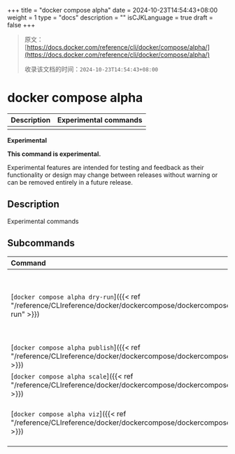 +++
title = "docker compose alpha"
date = 2024-10-23T14:54:43+08:00
weight = 1
type = "docs"
description = ""
isCJKLanguage = true
draft = false
+++

> 原文：[https://docs.docker.com/reference/cli/docker/compose/alpha/](https://docs.docker.com/reference/cli/docker/compose/alpha/)
>
> 收录该文档的时间：`2024-10-23T14:54:43+08:00`

# docker compose alpha

| Description | Experimental commands |
| :---------- | --------------------- |
|             |                       |

**Experimental**

**This command is experimental.**

Experimental features are intended for testing and feedback as their functionality or design may change between releases without warning or can be removed entirely in a future release.

## Description

Experimental commands

## Subcommands

| Command                                                      | Description                                                  |
| :----------------------------------------------------------- | :----------------------------------------------------------- |
| [`docker compose alpha dry-run`]({{< ref "/reference/CLIreference/docker/dockercompose/dockercomposealpha/dockercomposealphadry-run" >}}) | EXPERIMENTAL - Dry run command allow you to test a command without applying changes |
| [`docker compose alpha publish`]({{< ref "/reference/CLIreference/docker/dockercompose/dockercomposealpha/dockercomposealphapublish" >}}) | Publish compose application                                  |
| [`docker compose alpha scale`]({{< ref "/reference/CLIreference/docker/dockercompose/dockercomposealpha/dockercomposealphascale" >}}) | Scale services                                               |
| [`docker compose alpha viz`]({{< ref "/reference/CLIreference/docker/dockercompose/dockercomposealpha/dockercomposealphaviz" >}}) | EXPERIMENTAL - Generate a graphviz graph from your compose file |

